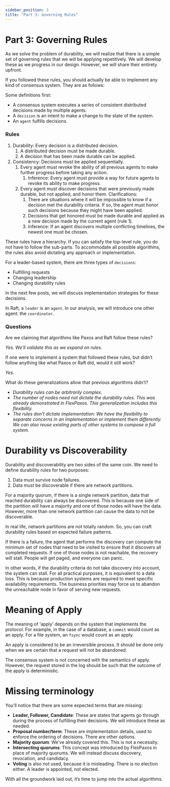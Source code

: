 ```yaml
---
sidebar_position: 3
title: "Part 3: Governing Rules"
---
```


# Part 3: Governing Rules

As we solve the problem of durability, we will realize that there is a simple set of governing rules that we will be applying repetitively. We will develop these as we progress in our design. However, we will share their entirety upfront.

If you followed these rules, you should actually be able to implement any kind of consensus system. They are as follows:

Some definitions first:

- A consensus system executes a series of consistent distributed decisions made by multiple agents.
- A `decision` is an intent to make a change to the state of the system.
- An `agent` fulfills decisions.

### Rules

1. Durability: Every decision is a distributed decision.
    1. A distributed decision must be made durable.
    2. A decision that has been made durable can be applied.
2. Consistency: Decisions must be applied sequentially.
    1. Every agent must revoke the ability of all previous agents to make further progress before taking any action.
        1. Inference: Every agent must provide a way for future agents to revoke its ability to make progress.
    2. Every agent must discover decisions that were previously made durable, but not applied, and honor them. Clarifications:
        1. There are situations where it will be impossible to know if a decision met the durability criteria. If so, the agent must honor such decisions because they might have been applied.
        2. Decisions that get honored must be made durable and applied as a new decision made by the current agent (rule 1).
        3. Inference: If an agent discovers multiple conflicting timelines, the newest one must be chosen.

These rules have a hierarchy. If you can satisfy the top-level rule, you do not have to follow the sub-parts. To accommodate all possible algorithms, the rules also avoid dictating any approach or implementation.

For a leader-based system, there are three types of `decisions`:

- Fulfilling requests
- Changing leadership
- Changing durability rules

In the next few posts, we will discuss implementation strategies for these decisions.

In Raft, a `leader` is an `agent`. In our analysis, we will introduce one other agent: the `coordinator`.

### Questions

Are we claiming that algorithms like Paxos and Raft follow these rules?

*Yes. We’ll validate this as we expand on rules.*

If one were to implement a system that followed these rules, but didn’t follow anything like what Paxos or Raft did, would it still work?

*Yes.*

What do these generalizations allow that previous algorithms didn’t?

- *Durability rules can be arbitrarily complex.*
- *The number of nodes need not dictate the durability rules. This was already demonstrated in FlexPaxos. This generalization includes this flexibility.*
- *The rules don’t dictate implementation: We have the flexibility to separate concerns in an implementation or implement them differently. We can also reuse existing parts of other systems to compose a full system.*

# Durability vs Discoverability

Durability and discoverability are two sides of the same coin. We need to define durability rules for two purposes:

1. Data must survive node failures.
2. Data must be discoverable if there are network partitions.

For a majority quorum, if there is a single network partition, data that reached durability can always be discovered. This is because one side of the partition will have a majority and one of those nodes will have the data. However, more than one network partition can cause the data to not be discoverable.

In real life, network partitions are not totally random. So, you can craft durability rules based on expected failure patterns.

If there is a failure, the agent that performs the discovery can compute the minimum set of nodes that need to be visited to ensure that it discovers all completed requests. If one of those nodes is not reachable, the recovery will stall. People will get paged, and everyone can panic.

In other words, if the durability criteria do not take discovery into account, the system can stall. For all practical purposes, it is equivalent to a data loss. This is because production systems are required to meet specific availability requirements. The business priorities may force us to abandon the unreachable node in favor of serving new requests.

# Meaning of Apply

The meaning of ‘apply’ depends on the system that implements the protocol. For example, in the case of a database, a `commit` would count as an apply. For a file system, an `fsync` would count as an apply.

An apply is considered to be an irreversible process. It should be done only when we are certain that a request will not be abandoned.

The consensus system is not concerned with the semantics of apply. However, the request stored in the log should be such that the outcome of the apply is deterministic.

# Missing terminology

You’ll notice that there are some expected terms that are missing:

- **Leader, Follower, Candidate**: These are states that agents go through during the process of fulfilling their decisions. We will introduce these as needed.
- **Proposal number/term**: These are implementation details, used to enforce the ordering of decisions. There are other options.
- **Majority quorum**: We’ve already covered this. This is not a necessity.
- **Intersecting quorums**: This concept was introduced by FlexPaxos in place of majority quorums. We will instead discuss discovery, revocation, and candidacy.
- **Voting** is also not used, because it is misleading. There is no election either. A leader is appointed, not elected.

With all the groundwork laid out, it’s time to jump into the actual algorithms.
